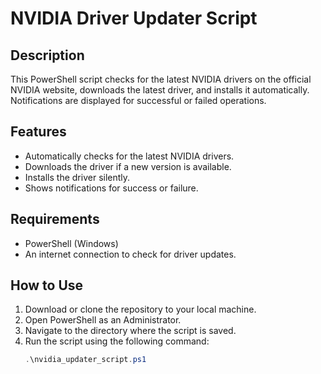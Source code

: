 # NVIDIA Driver Updater Script

## Description
This PowerShell script checks for the latest NVIDIA drivers on the official NVIDIA website, downloads the latest driver, and installs it automatically. Notifications are displayed for successful or failed operations.

## Features
- Automatically checks for the latest NVIDIA drivers.
- Downloads the driver if a new version is available.
- Installs the driver silently.
- Shows notifications for success or failure.

## Requirements
- PowerShell (Windows)
- An internet connection to check for driver updates.

## How to Use
1. Download or clone the repository to your local machine.
2. Open PowerShell as an Administrator.
3. Navigate to the directory where the script is saved.
4. Run the script using the following command:
   ```powershell
   .\nvidia_updater_script.ps1
